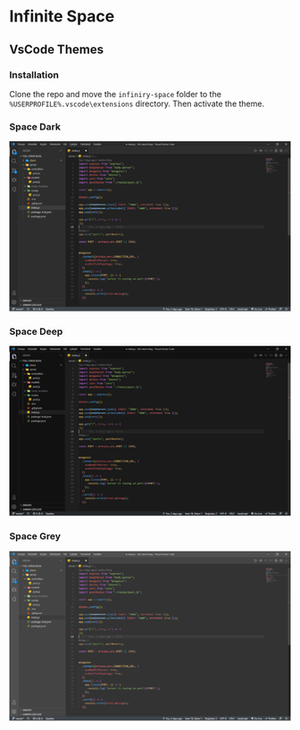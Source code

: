 # Infinite Space
## VsCode Themes

### Installation

Clone the repo and move the <code>infiniry-space</code> folder to the <code>%USERPROFILE%\.vscode\extensions</code> directory. Then activate the theme.

### Space Dark

<img src="img/dark.png" />

<br>

### Space Deep

<img src="img/deep.png" />

<br>

### Space Grey

<img src="img/grey.png" />
